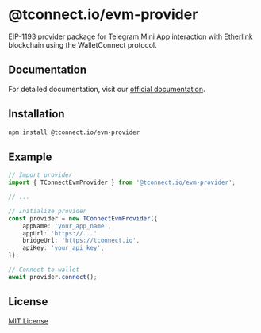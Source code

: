 # @tconnect.io/evm-provider

EIP-1193 provider package for Telegram Mini App interaction with [Etherlink](https://www.etherlink.com) blockchain using the WalletConnect protocol.

## Documentation

For detailed documentation, visit our [official documentation](https://t-connect.gitbook.io).

## Installation

```bash
npm install @tconnect.io/evm-provider
```

## Example

```typescript
// Import provider
import { TConnectEvmProvider } from '@tconnect.io/evm-provider';

// ...

// Initialize provider
const provider = new TConnectEvmProvider({
	appName: 'your_app_name',
	appUrl: 'https://...'
	bridgeUrl: 'https://tconnect.io',
	apiKey: 'your_api_key',
});

// Connect to wallet
await provider.connect();
```

## License

[MIT License](./LICENSE.txt)
